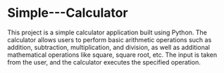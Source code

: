 # Simple---Calculator

This project is a simple calculator application built using Python. The calculator allows users to perform basic arithmetic operations such as addition, subtraction, multiplication, and division, as well as additional mathematical operations like square, square root, etc. The input is taken from the user, and the calculator executes the specified operation.
